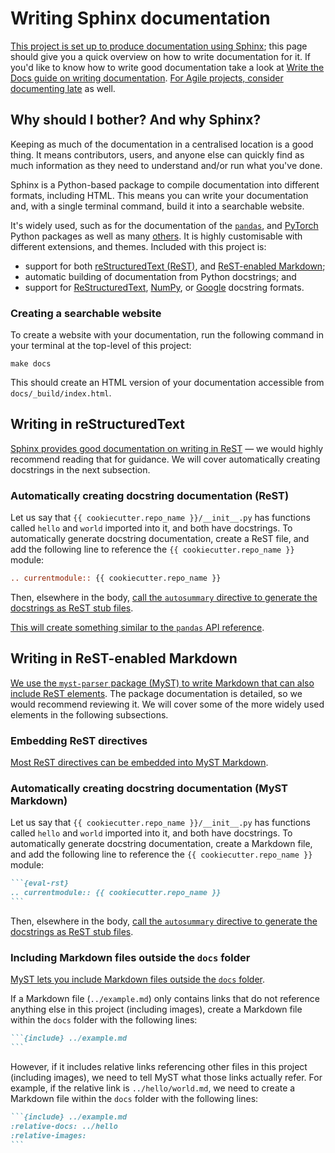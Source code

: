 # Writing Sphinx documentation

[This project is set up to produce documentation using Sphinx][sphinx]; this page
should give you a quick overview on how to write documentation for it. If you'd like to
know how to write good documentation take a look at [Write the Docs guide on writing
documentation][writethedocs]. [For Agile projects, consider documenting
late][agilemodeling] as well.

## Why should I bother? And why Sphinx?

Keeping as much of the documentation in a centralised location is a good thing. It
means contributors, users, and anyone else can quickly find as much information as they
need to understand and/or run what you've done.

Sphinx is a Python-based package to compile documentation into different formats,
including HTML. This means you can write your documentation and, with a single terminal
command, build it into a searchable website.

It's widely used, such as for the documentation of the [`pandas`][pandas], and
[PyTorch][pytorch] Python packages as well as many [others][sphinx-examples]. It is
highly customisable with different extensions, and themes. Included with this project
is:

- support for both [reStructuredText (ReST)][sphinx-rest], and [ReST-enabled
  Markdown][myst];
- automatic building of documentation from Python docstrings; and
- support for [ReStructuredText][docstring-rst], [NumPy][docstring-numpy], or
  [Google][docstring-google] docstring formats.

### Creating a searchable website

To create a website with your documentation, run the following command in your terminal
at the top-level of this project:

```shell
make docs
```

This should create an HTML version of your documentation accessible from
`docs/_build/index.html`.

## Writing in reStructuredText

[Sphinx provides good documentation on writing in ReST][sphinx-rest] — we would highly
recommend reading that for guidance. We will cover automatically creating docstrings in
the next subsection.

### Automatically creating docstring documentation (ReST)

Let us say that `{{ cookiecutter.repo_name }}/__init__.py` has functions called `hello` and `world` imported
into it, and both have docstrings. To automatically generate docstring documentation,
create a ReST file, and add the following line to reference the `{{ cookiecutter.repo_name }}` module:

```rest
.. currentmodule:: {{ cookiecutter.repo_name }}
```

Then, elsewhere in the body, [call the `autosummary` directive to generate the
docstrings as ReST stub files][sphinx-autosummary].



[This will create something similar to the `pandas` API
reference][pandas-api-reference].

## Writing in ReST-enabled Markdown

[We use the `myst-parser` package (MyST) to write Markdown that can also include ReST
elements][myst]. The package documentation is detailed, so we would recommend reviewing
it. We will cover some of the more widely used elements in the following subsections.

### Embedding ReST directives

[Most ReST directives can be embedded into MyST Markdown][myst-rst-directives].

### Automatically creating docstring documentation (MyST Markdown)

Let us say that `{{ cookiecutter.repo_name }}/__init__.py` has functions called `hello` and `world` imported
into it, and both have docstrings. To automatically generate docstring documentation,
create a Markdown file, and add the following line to reference the `{{ cookiecutter.repo_name }}` module:

````md
```{eval-rst}
.. currentmodule:: {{ cookiecutter.repo_name }}
```
````

Then, elsewhere in the body, [call the `autosummary` directive to generate the
docstrings as ReST stub files][sphinx-autosummary].



### Including Markdown files outside the `docs` folder

[MyST lets you include Markdown files outside the `docs` folder][myst-include].

If a Markdown file (`../example.md`) only contains links that do not reference anything
else in this project (including images), create a Markdown file within the `docs`
folder with the following lines:

````md
```{include} ../example.md
```
````

However, if it includes relative links referencing other files in this project
(including images), we need to tell MyST what those links actually refer. For example,
if the relative link is `../hello/world.md`, we need to create a Markdown file within
the `docs` folder with the following lines:

````md
```{include} ../example.md
:relative-docs: ../hello
:relative-images:
```
````

[agilemodeling]: http://agilemodeling.com/essays/documentLate.htm
[docstring-google]: https://google.github.io/styleguide/pyguide.html#38-comments-and-docstrings
[docstring-numpy]: https://numpydoc.readthedocs.io/en/latest/format.html
[docstring-rst]: https://www.python.org/dev/peps/pep-0287/
[myst]: https://myst-parser.readthedocs.io/
[myst-include]: https://myst-parser.readthedocs.io/en/latest/sphinx/use.html#include-a-file-from-outside-the-docs-folder-like-readme-md
[myst-rst-directives]: https://myst-parser.readthedocs.io/en/latest/syntax/syntax.html
[pandas]: https://pandas.pydata.org/docs/
[pandas-api-reference]: https://pandas.pydata.org/docs/reference/index.html
[pytorch]: https://pytorch.org/docs/stable/index.html
[sphinx]: https://www.sphinx-doc.org/
[sphinx-autosummary]: https://www.sphinx-doc.org/en/master/usage/extensions/autosummary.html
[sphinx-examples]: https://www.sphinx-doc.org/en/master/examples.html
[sphinx-rest]: https://www.sphinx-doc.org/en/master/usage/restructuredtext/index.html
[writethedocs]: https://www.writethedocs.org/guide/writing/beginners-guide-to-docs/
